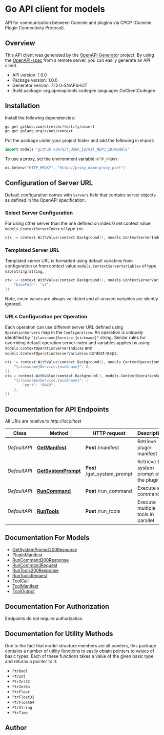 # Go API client for models

API for communication between Commie and plugins via CPCP (Commie Plugin Connectivity Protocol).

## Overview
This API client was generated by the [OpenAPI Generator](https://openapi-generator.tech) project.  By using the [OpenAPI-spec](https://www.openapis.org/) from a remote server, you can easily generate an API client.

- API version: 1.0.0
- Package version: 1.0.0
- Generator version: 7.12.0-SNAPSHOT
- Build package: org.openapitools.codegen.languages.GoClientCodegen

## Installation

Install the following dependencies:

```sh
go get github.com/stretchr/testify/assert
go get golang.org/x/net/context
```

Put the package under your project folder and add the following in import:

```go
import models "github.com/GIT_USER_ID/GIT_REPO_ID/models"
```

To use a proxy, set the environment variable `HTTP_PROXY`:

```go
os.Setenv("HTTP_PROXY", "http://proxy_name:proxy_port")
```

## Configuration of Server URL

Default configuration comes with `Servers` field that contains server objects as defined in the OpenAPI specification.

### Select Server Configuration

For using other server than the one defined on index 0 set context value `models.ContextServerIndex` of type `int`.

```go
ctx := context.WithValue(context.Background(), models.ContextServerIndex, 1)
```

### Templated Server URL

Templated server URL is formatted using default variables from configuration or from context value `models.ContextServerVariables` of type `map[string]string`.

```go
ctx := context.WithValue(context.Background(), models.ContextServerVariables, map[string]string{
	"basePath": "v2",
})
```

Note, enum values are always validated and all unused variables are silently ignored.

### URLs Configuration per Operation

Each operation can use different server URL defined using `OperationServers` map in the `Configuration`.
An operation is uniquely identified by `"{classname}Service.{nickname}"` string.
Similar rules for overriding default operation server index and variables applies by using `models.ContextOperationServerIndices` and `models.ContextOperationServerVariables` context maps.

```go
ctx := context.WithValue(context.Background(), models.ContextOperationServerIndices, map[string]int{
	"{classname}Service.{nickname}": 2,
})
ctx = context.WithValue(context.Background(), models.ContextOperationServerVariables, map[string]map[string]string{
	"{classname}Service.{nickname}": {
		"port": "8443",
	},
})
```

## Documentation for API Endpoints

All URIs are relative to *http://localhost*

Class | Method | HTTP request | Description
------------ | ------------- | ------------- | -------------
*DefaultAPI* | [**GetManifest**](docs/DefaultAPI.md#getmanifest) | **Post** /manifest | Retrieve plugin manifest
*DefaultAPI* | [**GetSystemPrompt**](docs/DefaultAPI.md#getsystemprompt) | **Post** /get_system_prompt | Retrieve the system prompt of the plugin
*DefaultAPI* | [**RunCommand**](docs/DefaultAPI.md#runcommand) | **Post** /run_command | Execute a command
*DefaultAPI* | [**RunTools**](docs/DefaultAPI.md#runtools) | **Post** /run_tools | Execute multiple tools in parallel


## Documentation For Models

 - [GetSystemPrompt200Response](docs/GetSystemPrompt200Response.md)
 - [PluginManifest](docs/PluginManifest.md)
 - [RunCommand200Response](docs/RunCommand200Response.md)
 - [RunCommandRequest](docs/RunCommandRequest.md)
 - [RunTools200Response](docs/RunTools200Response.md)
 - [RunToolsRequest](docs/RunToolsRequest.md)
 - [ToolCall](docs/ToolCall.md)
 - [ToolManifest](docs/ToolManifest.md)
 - [ToolOutput](docs/ToolOutput.md)


## Documentation For Authorization

Endpoints do not require authorization.


## Documentation for Utility Methods

Due to the fact that model structure members are all pointers, this package contains
a number of utility functions to easily obtain pointers to values of basic types.
Each of these functions takes a value of the given basic type and returns a pointer to it:

* `PtrBool`
* `PtrInt`
* `PtrInt32`
* `PtrInt64`
* `PtrFloat`
* `PtrFloat32`
* `PtrFloat64`
* `PtrString`
* `PtrTime`

## Author



